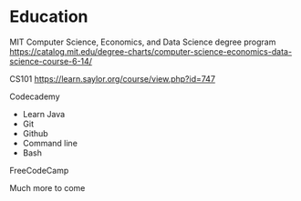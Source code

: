 # Education

MIT Computer Science, Economics, and Data Science degree program
https://catalog.mit.edu/degree-charts/computer-science-economics-data-science-course-6-14/

CS101
https://learn.saylor.org/course/view.php?id=747

Codecademy
- Learn Java
- Git
- Github
- Command line
- Bash

FreeCodeCamp

  
Much more to come

